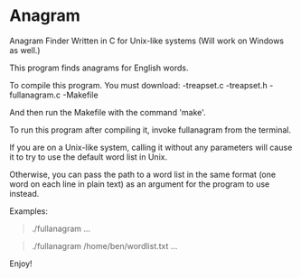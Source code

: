 # Anagram
Anagram Finder Written in C for Unix-like systems
(Will work on Windows as well.)

This program finds anagrams for English words.

To compile this program.  You must download:
-treapset.c
-treapset.h
-fullanagram.c
-Makefile

And then run the Makefile with the command 'make'.

To run this program after compiling it, invoke fullanagram from the terminal.

If you are on a Unix-like system, calling it without any parameters will
cause it to try to use the default word list in Unix.

Otherwise, you can pass the path to a word list in the same format
(one word on each line in plain text) as an argument for the program
to use instead.

Examples:
> ./fullanagram
...

> ./fullanagram /home/ben/wordlist.txt
...

Enjoy!
